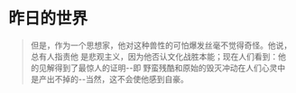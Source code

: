 # 昨日的世界

> 但是，作为一个思想家，他对这种兽性的可怕爆发丝毫不觉得奇怪。他说，总有人指责他
> 是悲观主义，因为他否认文化战胜本能；现在人们看到：他的见解得到了最惊人的证明--即
> 野蛮残酷和原始的毁灭冲动在人们心灵中是产出不掉的--当然，这不会使他感到自豪。

